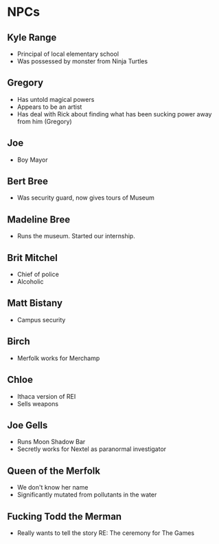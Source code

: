 NPCs
===

## Kyle Range

* Principal of local elementary school
* Was possessed by monster from Ninja Turtles

## Gregory

* Has untold magical powers
* Appears to be an artist
* Has deal with Rick about finding what has been sucking power away from him (Gregory)

## Joe

* Boy Mayor

## Bert Bree

* Was security guard, now gives tours of Museum

## Madeline Bree

* Runs the museum. Started our internship.

## Brit Mitchel

* Chief of police
* Alcoholic

## Matt Bistany

* Campus security

## Birch

* Merfolk works for Merchamp

## Chloe

* Ithaca version of REI
* Sells weapons

## Joe Gells

* Runs Moon Shadow Bar
* Secretly works for Nextel as paranormal investigator

## Queen of the Merfolk

* We don't know her name
* Significantly mutated from pollutants in the water

## Fucking Todd the Merman

* Really wants to tell the story RE: The ceremony for The Games
